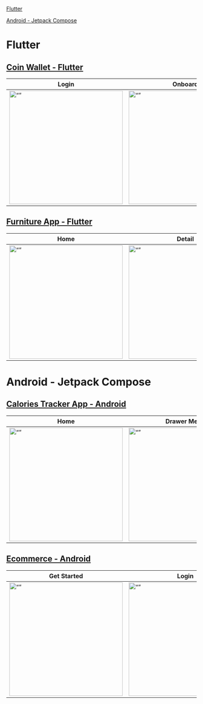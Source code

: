 [Flutter](https://github.com/annng/Portofolio/tree/main/ui-kit#flutter)

[Android - Jetpack Compose](https://github.com/annng/Portofolio/tree/main/ui-kit#android---jetpack-compose)

# Flutter


## [Coin Wallet - Flutter](https://github.com/annng/coin-flutter)

| Login | Onboard | Home |
|-------- | -----------| ----------|
| <img src="https://user-images.githubusercontent.com/31025016/234148787-fa9d86ae-b107-42e5-b707-7498c08579e1.png" alt= “” width="300px"> | <img src="https://user-images.githubusercontent.com/31025016/234148733-b5e085cb-d5a4-4765-9d19-8c5e301c3bc4.png" alt= “” width="300px"> | <img src="https://user-images.githubusercontent.com/31025016/234148812-9058eb54-9506-40cf-b0bb-35ddfdf7b411.png" alt= “” width="300px"> |


## [Furniture App - Flutter](https://github.com/annng/flutter-furniture)


| Home | Detail |
|-------- | -----------|
| <img src="https://user-images.githubusercontent.com/31025016/198833439-21d3b4c8-225e-4a41-84d2-d2bc2db1728d.png" alt= “” width="300px"> | <img src="https://user-images.githubusercontent.com/31025016/198833410-a8737e7c-a106-473b-8f74-89a8718437e0.png" alt= “” width="300px"> | 

# Android - Jetpack Compose

## [Calories Tracker App - Android](https://github.com/annng/Calories-Compose)

| Home | Drawer Menu |
|-------- | -----------|
| <img src="https://user-images.githubusercontent.com/31025016/231973021-467200c0-1ceb-47f7-b191-b1f12968c0cc.png" alt= “” width="300px"> | <img src="https://user-images.githubusercontent.com/31025016/231973194-07b3c24c-ec3f-4023-8a92-c4f3660e4f44.png" alt= “” width="300px"> |

## [Ecommerce - Android](https://github.com/annng/UIKit-Compose)

| Get Started | Login | Verification OTP
|-------- | -----------| -----------|
| <img src="https://github.com/annng/Portofolio/assets/31025016/6ac0e389-ab88-438f-ad20-741cb252e6f8" alt= “” width="300px"> | <img src="https://github.com/annng/Portofolio/assets/31025016/e94b0962-5d71-4f44-9081-c78945623168" alt= “” width="300px"> | <img src="https://github.com/annng/Portofolio/assets/31025016/3352d2fa-16a8-4a24-b28c-8e76c3030d5e" alt= “” width="300px"> |

